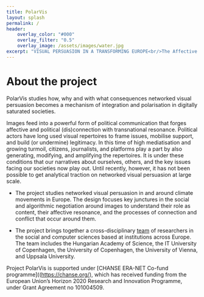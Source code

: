```yaml
---
title: PolarVis
layout: splash
permalink: /
header:
    overlay_color: "#000"
    overlay_filter: "0.5"
    overlay_image: /assets/images/water.jpg
excerpt: "VISUAL PERSUASION IN A TRANSFORMING EUROPE<br/>The Affective and Polarising Power of Visual Content in Online Political Discourse"
---
```


# About the project

PolarVis studies how, why and with what consequences networked visual persuasion becomes a mechanism of integration and polarisation in digitally saturated societies. 

Images feed into a powerful form of political communication that forges affective and political (dis)connection with transnational resonance. Political actors have long used visual repertoires to frame issues, mobilise support, and build (or undermine) legitimacy. In this time of high mediatisation and growing turmoil, citizens, journalists, and platforms play a part by also generating, modifying, and amplifying the repertoires. It is under these conditions that our narratives about ourselves, others, and the key issues facing our societies now play out. Until recently, however, it has not been possible to get analytical traction on networked visual persuasion at large scale.

   * The  project studies networked visual persuasion in and around climate movements in Europe. The design focuses key junctures in the social and algorithmic negotiation around images to understand their role as content, their affective resonance, and the processes of connection and conflict that occur around them.

   * The project brings together a cross-disciplinary [team](https://polarvis.github.io/people/) of researchers in the social and computer sciences based at institutions across Europe. The team includes the Hungarian Academy of Science, the IT University of Copenhagen, the University of Copenhagen, the University of Vienna, and Uppsala University.

Project PolarVis is supported under [CHANSE ERA-NET Co-fund programme]((https://chanse.org/), which has received funding from the European Union’s Horizon 2020 Research and Innovation Programme, under Grant Agreement no 101004509.


 




